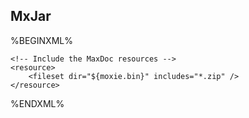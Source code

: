 ## MxJar

%BEGINXML%
<maxjar destfile="moxie-all.jar">
	<classfilter>
		<exclude name="org.apache." />
	</classfilter>
	<class name="org.moxie.ant.MaxSetup" />
	<class name="org.moxie.ant.MaxJar" />
	<class name="org.moxie.ant.MaxExtract" />
	<class name="org.moxie.ant.MaxDoc" />
	<resource file="${basedir}/defs/all/tasks.properties" />
			
	<!-- Include the MaxDoc resources -->
	<resource>
		<fileset dir="${moxie.bin}" includes="*.zip" />					
	</resource>
</maxjar>
%ENDXML%